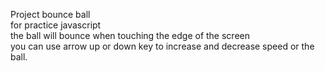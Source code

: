 Project bounce ball<br>
for practice javascript<br>
the ball will bounce when touching the edge of the screen<br>
you can use arrow up or down key to increase and decrease speed or the ball.<br>
